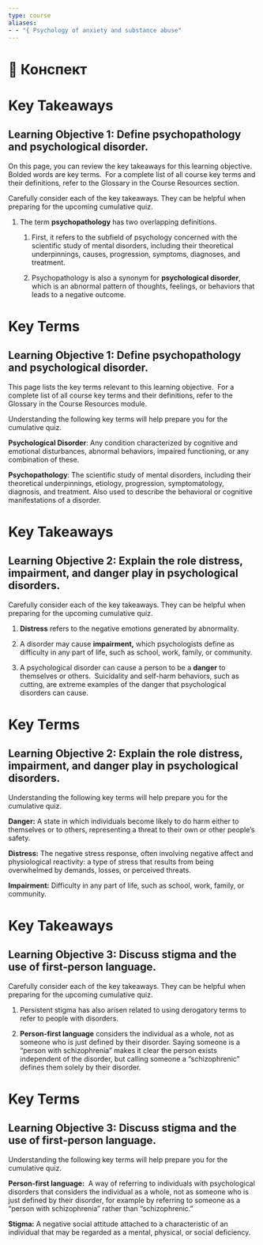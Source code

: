 ```yaml
---
type: course
aliases: 
- - "{ Psychology of anxiety and substance abuse"
---
```

# 📗 Конспект

# Key Takeaways

## Learning Objective 1: Define psychopathology and psychological disorder.

On this page, you can review the key takeaways for this learning objective.  Bolded words are key terms.  For a complete list of all course key terms and their definitions, refer to the Glossary in the Course Resources section.

Carefully consider each of the key takeaways. They can be helpful when preparing for the upcoming cumulative quiz.

1. The term **psychopathology** has two overlapping definitions. 
    
    1. First, it refers to the subfield of psychology concerned with the scientific study of mental disorders, including their theoretical underpinnings, causes, progression, symptoms, diagnoses, and treatment. 
        
    2. Psychopathology is also a synonym for **psychological disorder**, which is an abnormal pattern of thoughts, feelings, or behaviors that leads to a negative outcome.
# Key Terms

## Learning Objective 1: Define psychopathology and psychological disorder.

This page lists the key terms relevant to this learning objective.  For a complete list of all course key terms and their definitions, refer to the Glossary in the Course Resources module.

Understanding the following key terms will help prepare you for the cumulative quiz.

**Psychological Disorder**: Any condition characterized by cognitive and emotional disturbances, abnormal behaviors, impaired functioning, or any combination of these. 

**Psychopathology**: The scientific study of mental disorders, including their theoretical underpinnings, etiology, progression, symptomatology, diagnosis, and treatment. Also used to describe the behavioral or cognitive manifestations of a disorder.

# Key Takeaways

## Learning Objective 2: Explain the role distress, impairment, and danger play in psychological disorders.

Carefully consider each of the key takeaways. They can be helpful when preparing for the upcoming cumulative quiz.

1. **Distress** refers to the negative emotions generated by abnormality. 
    
2. A disorder may cause **impairment,** which psychologists define as difficulty in any part of life, such as school, work, family, or community. 
    
3. A psychological disorder can cause a person to be a **danger** to themselves or others.  Suicidality and self-harm behaviors, such as cutting, are extreme examples of the danger that psychological disorders can cause.

# Key Terms

## Learning Objective 2: Explain the role distress, impairment, and danger play in psychological disorders.

Understanding the following key terms will help prepare you for the cumulative quiz.

**Danger:** A state in which individuals become likely to do harm either to themselves or to others, representing a threat to their own or other people’s safety.

**Distress:** The negative stress response, often involving negative affect and physiological reactivity: a type of stress that results from being overwhelmed by demands, losses, or perceived threats.

**Impairment:** Difficulty in any part of life, such as school, work, family, or community.

# Key Takeaways

## Learning Objective 3: Discuss stigma and the use of first-person language.

Carefully consider each of the key takeaways. They can be helpful when preparing for the upcoming cumulative quiz.

1. Persistent stigma has also arisen related to using derogatory terms to refer to people with disorders.
    
2. **Person-first language** considers the individual as a whole, not as someone who is just defined by their disorder. Saying someone is a “person with schizophrenia” makes it clear the person exists independent of the disorder, but calling someone a “schizophrenic” defines them solely by their disorder.

# Key Terms

## Learning Objective 3: Discuss stigma and the use of first-person language.

Understanding the following key terms will help prepare you for the cumulative quiz.

**Person-first language:**  A way of referring to individuals with psychological disorders that considers the individual as a whole, not as someone who is just defined by their disorder, for example by referring to someone as a “person with schizophrenia” rather than “schizophrenic.”

**Stigma:** A negative social attitude attached to a characteristic of an individual that may be regarded as a mental, physical, or social deficiency.